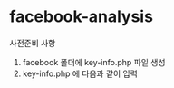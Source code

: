 facebook-analysis
=================

사전준비 사항
1. facebook 폴더에 key-info.php 파일 생성
2. key-info.php 에 다음과 같이 입력
<?php
$appId = '';
$secret = '';
$redirect_url = 'http://[hostname]/facebook/get-token.php';
$logout_redirect_url = 'http://[hostname]/index.html';
?>

